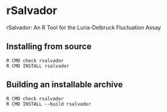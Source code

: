 rSalvador
=========

rSalvador: An R Tool for the Luria-Delbruck Fluctuation Assay

Installing from source
----------------------
```
R CMD check rsalvador
R CMD INSTALL rsalvador
```

Building an installable archive
-------------------------------
```
R CMD check rsalvador
R CMD INSTALL --build rsalvador
```
